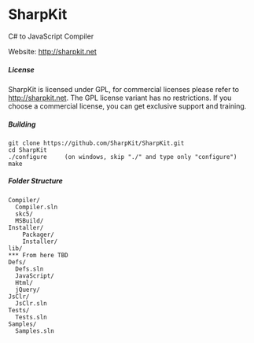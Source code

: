 SharpKit
========

C# to JavaScript Compiler

Website: http://sharpkit.net

##### License
SharpKit is licensed under GPL, for commercial licenses please refer to http://sharpkit.net. The GPL license variant has no restrictions. If you choose a commercial license, you can get exclusive support and training.

##### Building

    git clone https://github.com/SharpKit/SharpKit.git
    cd SharpKit
    ./configure     (on windows, skip "./" and type only "configure")
    make
    
##### Folder Structure
```
Compiler/
  Compiler.sln
  skc5/
  MSBuild/
Installer/
    Packager/
    Installer/
lib/
*** From here TBD
Defs/
  Defs.sln
  JavaScript/
  Html/
  jQuery/
JsClr/
  JsClr.sln
Tests/
  Tests.sln
Samples/
  Samples.sln
```
